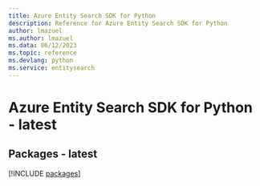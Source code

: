 ```yaml
---
title: Azure Entity Search SDK for Python
description: Reference for Azure Entity Search SDK for Python
author: lmazuel
ms.author: lmazuel
ms.data: 06/12/2023
ms.topic: reference
ms.devlang: python
ms.service: entitysearch
---
```

# Azure Entity Search SDK for Python - latest
## Packages - latest
[!INCLUDE [packages](entity-search-index.md)]